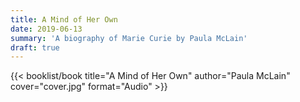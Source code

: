 ```yaml
---
title: A Mind of Her Own
date: 2019-06-13
summary: 'A biography of Marie Curie by Paula McLain'
draft: true
---
```


{{< booklist/book
title="A Mind of Her Own"
author="Paula McLain"
cover="cover.jpg"
format="Audio" >}}
